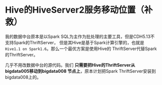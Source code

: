Hive的HiveServer2服务移动位置（补救）
================================================================================
我的数据中台原本是以Spark SQL为主作为批处理的主要工具，但是CDH5.13不支持Spark的ThriftServer，
但是其Hive是基于Spark计算引擎的，也就是`Hive1.1 on Spark1.6`。那么一个最优方案是使用Hive的
ThriftServer代替Spark的ThriftServer。

几乎不用改数据中台的源代码。我们 **只需要把Hive的ThriftServer从bigdata005移动到bigdata008
节点上**，原本计划把Spark ThriftServer安装到bigdata008上的。



